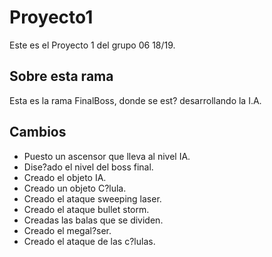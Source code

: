 ﻿# Proyecto1

Este es el Proyecto 1 del grupo 06 18/19.

## Sobre esta rama

Esta es la rama FinalBoss, donde se est? desarrollando la I.A.

## Cambios

- Puesto un ascensor que lleva al nivel IA.
- Dise?ado el nivel del boss final.
- Creado el objeto IA.
- Creado un objeto C?lula.
- Creado el ataque sweeping laser.
- Creado el ataque bullet storm.
- Creadas las balas que se dividen.
- Creado el megal?ser.
- Creado el ataque de las c?lulas.
